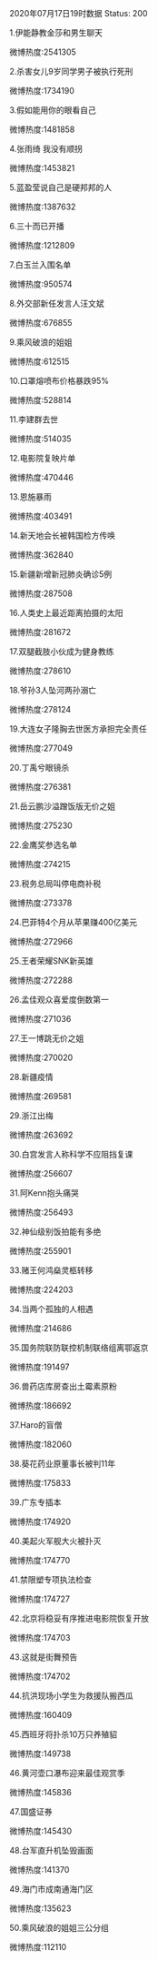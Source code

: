 2020年07月17日19时数据
Status: 200

1.伊能静教金莎和男生聊天

微博热度:2541305

2.杀害女儿9岁同学男子被执行死刑

微博热度:1734190

3.假如能用你的眼看自己

微博热度:1481858

4.张雨绮 我没有顺拐

微博热度:1453821

5.蓝盈莹说自己是硬邦邦的人

微博热度:1387632

6.三十而已开播

微博热度:1212809

7.白玉兰入围名单

微博热度:950574

8.外交部新任发言人汪文斌

微博热度:676855

9.乘风破浪的姐姐

微博热度:612515

10.口罩熔喷布价格暴跌95%

微博热度:528814

11.李建群去世

微博热度:514035

12.电影院复映片单

微博热度:470446

13.恩施暴雨

微博热度:403491

14.新天地会长被韩国检方传唤

微博热度:362840

15.新疆新增新冠肺炎确诊5例

微博热度:287508

16.人类史上最近距离拍摄的太阳

微博热度:281672

17.双腿截肢小伙成为健身教练

微博热度:278610

18.爷孙3人坠河两孙溺亡

微博热度:278124

19.大连女子隆胸去世医方承担完全责任

微博热度:277049

20.丁禹兮眼镜杀

微博热度:276381

21.岳云鹏沙溢蹭饭版无价之姐

微博热度:275230

22.金鹰奖参选名单

微博热度:274215

23.税务总局叫停电商补税

微博热度:273378

24.巴菲特4个月从苹果赚400亿美元

微博热度:272966

25.王者荣耀SNK新英雄

微博热度:272288

26.孟佳观众喜爱度倒数第一

微博热度:271036

27.王一博跳无价之姐

微博热度:270020

28.新疆疫情

微博热度:269581

29.浙江出梅

微博热度:263692

30.白宫发言人称科学不应阻挡复课

微博热度:256607

31.阿Kenn抱头痛哭

微博热度:256493

32.神仙级别饭拍能有多绝

微博热度:255901

33.赌王何鸿燊灵柩转移

微博热度:224203

34.当两个孤独的人相遇

微博热度:214686

35.国务院联防联控机制联络组离鄂返京

微博热度:191497

36.兽药店库房查出土霉素原粉

微博热度:186692

37.Haro的盲僧

微博热度:182060

38.葵花药业原董事长被判11年

微博热度:175833

39.广东专插本

微博热度:174920

40.美起火军舰大火被扑灭

微博热度:174770

41.禁限塑专项执法检查

微博热度:174727

42.北京将稳妥有序推进电影院恢复开放

微博热度:174703

43.这就是街舞预告

微博热度:174702

44.抗洪现场小学生为救援队搬西瓜

微博热度:160409

45.西班牙将扑杀10万只养殖貂

微博热度:149738

46.黄河壶口瀑布迎来最佳观赏季

微博热度:145836

47.国盛证券

微博热度:145430

48.台军直升机坠毁画面

微博热度:141370

49.海门市成南通海门区

微博热度:135623

50.乘风破浪的姐姐三公分组

微博热度:112110


